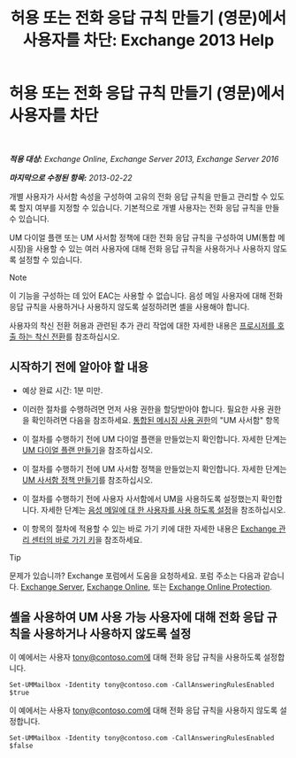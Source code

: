 ﻿---
title: '허용 또는 전화 응답 규칙 만들기 (영문)에서 사용자를 차단: Exchange 2013 Help'
TOCTitle: 허용 또는 전화 응답 규칙 만들기 (영문)에서 사용자를 차단
ms:assetid: 81863440-8b21-4523-bdab-6a2311889a0d
ms:mtpsurl: https://technet.microsoft.com/ko-kr/library/Dd298097(v=EXCHG.150)
ms:contentKeyID: 50556022
ms.date: 05/22/2018
mtps_version: v=EXCHG.150
ms.translationtype: MT
---

# 허용 또는 전화 응답 규칙 만들기 (영문)에서 사용자를 차단

 

_**적용 대상:** Exchange Online, Exchange Server 2013, Exchange Server 2016_

_**마지막으로 수정된 항목:** 2013-02-22_

개별 사용자가 사서함 속성을 구성하여 고유의 전화 응답 규칙을 만들고 관리할 수 있도록 할지 여부를 지정할 수 있습니다. 기본적으로 개별 사용자는 전화 응답 규칙을 만들 수 있습니다.

UM 다이얼 플랜 또는 UM 사서함 정책에 대한 전화 응답 규칙을 구성하여 UM(통합 메시징)을 사용할 수 있는 여러 사용자에 대해 전화 응답 규칙을 사용하거나 사용하지 않도록 설정할 수 있습니다.


> [!NOTE]
> 이 기능을 구성하는 데 있어 EAC는 사용할 수 없습니다. 음성 메일 사용자에 대해 전화 응답 규칙을 사용하거나 사용하지 않도록 설정하려면 셸을 사용해야 합니다.



사용자의 착신 전환 허용과 관련된 추가 관리 작업에 대한 자세한 내용은 [프로시저를 호출 하는 착신 전환](https://docs.microsoft.com/ko-kr/exchange/voice-mail-unified-messaging/set-up-client-voice-mail-features/forwarding-calls-procedures)를 참조하십시오.

## 시작하기 전에 알아야 할 내용

  - 예상 완료 시간: 1분 미만.

  - 이러한 절차를 수행하려면 먼저 사용 권한을 할당받아야 합니다. 필요한 사용 권한을 확인하려면 다음을 참조하세요. [통합된 메시징 사용 권한](unified-messaging-permissions-exchange-2013-help.md)의 "UM 사서함" 항목

  - 이 절차를 수행하기 전에 UM 다이얼 플랜을 만들었는지 확인합니다. 자세한 단계는 [UM 다이얼 플랜 만들기](https://docs.microsoft.com/ko-kr/exchange/voice-mail-unified-messaging/connect-voice-mail-system/create-um-dial-plan)을 참조하십시오.

  - 이 절차를 수행하기 전에 UM 사서함 정책을 만들었는지 확인합니다. 자세한 단계는 [UM 사서함 정책 만들기](https://docs.microsoft.com/ko-kr/exchange/voice-mail-unified-messaging/set-up-voice-mail/create-um-mailbox-policy)를 참조하십시오.

  - 이 절차를 수행하기 전에 사용자 사서함에서 UM을 사용하도록 설정했는지 확인합니다. 자세한 단계는 [음성 메일에 대 한 사용자를 사용 하도록 설정](https://docs.microsoft.com/ko-kr/exchange/voice-mail-unified-messaging/set-up-voice-mail/enable-a-user-for-voice-mail)을 참조하십시오.

  - 이 항목의 절차에 적용할 수 있는 바로 가기 키에 대한 자세한 내용은 [Exchange 관리 센터의 바로 가기 키](keyboard-shortcuts-in-the-exchange-admin-center-exchange-online-protection-help.md)을 참조하세요.


> [!TIP]
> 문제가 있습니까? Exchange 포럼에서 도움을 요청하세요. 포럼 주소는 다음과 같습니다. <A href="https://go.microsoft.com/fwlink/p/?linkid=60612">Exchange Server</A>, <A href="https://go.microsoft.com/fwlink/p/?linkid=267542">Exchange Online</A>, 또는 <A href="https://go.microsoft.com/fwlink/p/?linkid=285351">Exchange Online Protection</A>.



## 셸을 사용하여 UM 사용 가능 사용자에 대해 전화 응답 규칙을 사용하거나 사용하지 않도록 설정

이 예에서는 사용자 tony@contoso.com에 대해 전화 응답 규칙을 사용하도록 설정합니다.

    Set-UMMailbox -Identity tony@contoso.com -CallAnsweringRulesEnabled $true

이 예에서는 사용자 tony@contoso.com에 대해 전화 응답 규칙을 사용하지 않도록 설정합니다.

    Set-UMMailbox -Identity tony@contoso.com -CallAnsweringRulesEnabled $false

